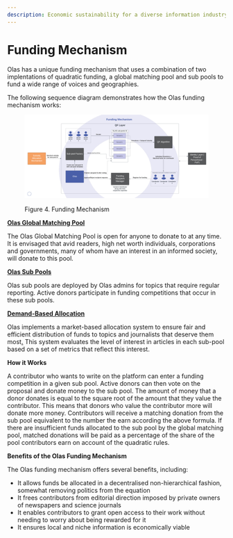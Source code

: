 ```yaml
---
description: Economic sustainability for a diverse information industry
---
```


# Funding Mechanism

Olas has a unique funding mechanism that uses a combination of two implentations of quadratic funding, a global matching pool and sub pools to fund a wide range of voices and geographies.&#x20;

The following sequence diagram demonstrates how the Olas funding mechanism works:

<figure><img src="../../.gitbook/assets/Funding Mechanism.png" alt=""><figcaption><p>Figure 4. Funding Mechanism</p></figcaption></figure>

[**Olas Global Matching Pool**](global-pool.md)

The Olas Global Matching Pool is open for anyone to donate to at any time. It is envisaged that avid readers, high net worth individuals, corporations and governments, many of whom have an interest in an informed society, will donate to this pool.&#x20;

[**Olas Sub Pools**](sub-pool.md)

Olas sub pools are deployed by Olas admins for topics that require regular reporting. Active donors participate in funding competitions that occur in these sub pools.&#x20;

[**Demand-Based Allocation**](../subsidy-allocation-mechanism.md)

Olas implements a market-based allocation system to ensure fair and efficient distribution of funds to topics and journalists that deserve them most[.](../subsidy-allocation-mechanism.md) This system evaluates the level of interest in articles in each sub-pool based on a set of metrics that reflect this interest.     &#x20;

**How it Works**

A contributor who wants to write on the platform can enter a funding competition in a given sub pool. Active donors can then vote on the proposal and donate money to the sub pool. The amount of money that a donor donates is equal to the square root of the amount that they value the contributor. This means that donors who value the contributor more will donate more money. Contributors will receive a matching donation from the sub pool equivalent to the number the earn according the above formula. If there are insufficient funds allocated to the sub pool by the global matching pool, matched donations will be paid as a percentage of the share of the pool contributors earn on account of the quadratic rules. &#x20;

**Benefits of the Olas Funding Mechanism**

The Olas funding mechanism offers several benefits, including:

* It allows funds be allocated in a decentralised non-hierarchical fashion, somewhat removing politics from the equation
* It frees contributors from editorial direction imposed by private owners of newspapers and science journals
* It enables contributors to grant open access to their work without needing to worry about being rewarded for it&#x20;
* It ensures local and niche information is economically viable&#x20;



